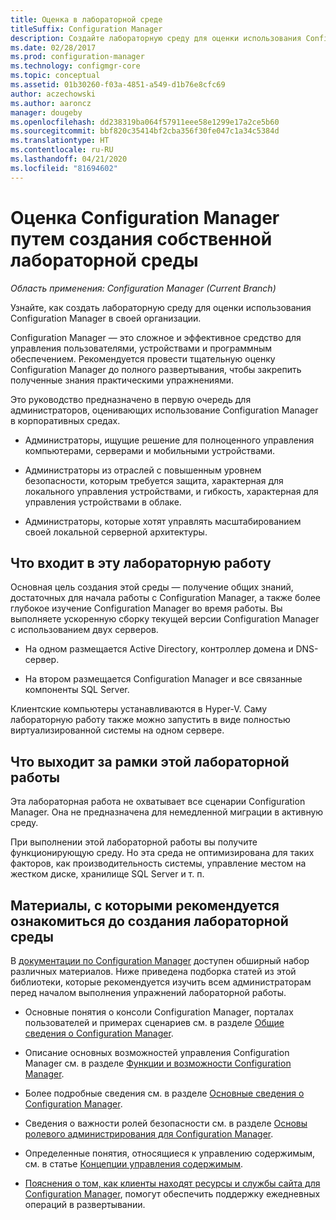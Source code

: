 ```yaml
---
title: Оценка в лабораторной среде
titleSuffix: Configuration Manager
description: Создайте лабораторную среду для оценки использования Configuration Manager в своей организации.
ms.date: 02/28/2017
ms.prod: configuration-manager
ms.technology: configmgr-core
ms.topic: conceptual
ms.assetid: 01b30260-f03a-4851-a549-d1b76e8cfc69
author: aczechowski
ms.author: aaroncz
manager: dougeby
ms.openlocfilehash: dd238319ba064f57911eee58e1299e17a2ce5b60
ms.sourcegitcommit: bbf820c35414bf2cba356f30fe047c1a34c5384d
ms.translationtype: HT
ms.contentlocale: ru-RU
ms.lasthandoff: 04/21/2020
ms.locfileid: "81694602"
---
```

# <a name="evaluate-configuration-manager-by-building-your-own-lab-environment"></a>Оценка Configuration Manager путем создания собственной лабораторной среды

*Область применения: Configuration Manager (Current Branch)*

 Узнайте, как создать лабораторную среду для оценки использования Configuration Manager в своей организации.  

 Configuration Manager — это сложное и эффективное средство для управления пользователями, устройствами и программным обеспечением. Рекомендуется провести тщательную оценку Configuration Manager до полного развертывания, чтобы закрепить полученные знания практическими упражнениями.  

 Это руководство предназначено в первую очередь для администраторов, оценивающих использование Configuration Manager в корпоративных средах.  

-   Администраторы, ищущие решение для полноценного управления компьютерами, серверами и мобильными устройствами.  

-   Администраторы из отраслей с повышенным уровнем безопасности, которым требуется защита, характерная для локального управления устройствами, и гибкость, характерная для управления устройствами в облаке.  

-   Администраторы, которые хотят управлять масштабированием своей локальной серверной архитектуры.  

## <a name="what-this-lab-does"></a>Что входит в эту лабораторную работу  
 Основная цель создания этой среды — получение общих знаний, достаточных для начала работы с Configuration Manager, а также более глубокое изучение Configuration Manager во время работы. Вы выполняете ускоренную сборку текущей версии Configuration Manager с использованием двух серверов.  

-   На одном размещается Active Directory, контроллер домена и DNS-сервер.  

-   На втором размещается Configuration Manager и все связанные компоненты SQL Server.  

Клиентские компьютеры устанавливаются в Hyper-V. Саму лабораторную работу также можно запустить в виде полностью виртуализированной системы на одном сервере.  

## <a name="what-this-lab-does-not-do"></a>Что выходит за рамки этой лабораторной работы  
 Эта лабораторная работа не охватывает все сценарии Configuration Manager. Она не предназначена для немедленной миграции в активную среду.  

 При выполнении этой лабораторной работы вы получите функционирующую среду. Но эта среда не оптимизирована для таких факторов, как производительность системы, управление местом на жестком диске, хранилище SQL Server и т. п.  

##  <a name="recommended-reading-before-you-build-the-lab"></a><a name="BKMK_EvalRec"></a> Материалы, с которыми рекомендуется ознакомиться до создания лабораторной среды  
 В [документации по Configuration Manager](https://docs.microsoft.com/sccm/) доступен обширный набор различных материалов. Ниже приведена подборка статей из этой библиотеки, которые рекомендуется изучить всем администраторам перед началом выполнения упражнений лабораторной работы.  

-   Основные понятия о консоли Configuration Manager, порталах пользователей и примерах сценариев см. в разделе [Общие сведения о Configuration Manager](../../core/understand/introduction.md).  

-   Описание основных возможностей управления Configuration Manager см. в разделе [Функции и возможности Configuration Manager](../../core/plan-design/changes/features-and-capabilities.md).  

-   Более подробные сведения см. в разделе [Основные сведения о Configuration Manager](../../core/understand/fundamentals.md).  

-   Сведения о важности ролей безопасности см. в разделе [Основы ролевого администрирования для Configuration Manager](../../core/understand/fundamentals-of-role-based-administration.md).  

-   Определенные понятия, относящиеся к управлению содержимым, см. в статье [Концепции управления содержимым](../../core/plan-design/hierarchy/fundamental-concepts-for-content-management.md).  

-   [Пояснения о том, как клиенты находят ресурсы и службы сайта для Configuration Manager](../../core/plan-design/hierarchy/understand-how-clients-find-site-resources-and-services.md), помогут обеспечить поддержку ежедневных операций в развертывании.  

